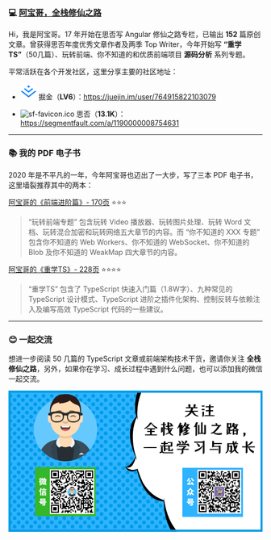 ### 💻 [阿宝哥，全栈修仙之路](http://www.semlinker.com/)

Hi，我是阿宝哥。17 年开始在思否写 Angular 修仙之路专栏，已输出 **152** 篇原创文章。曾获得思否年度优秀文章作者及两季 Top Writer，今年开始写 **“重学TS”**（50几篇）、玩转前端、你不知道的和优质前端项目 **源码分析** 系列专题。

平常活跃在各个开发社区，这里分享主要的社区地址：

- ![juejin-favicon.ico](assets/juejin-favicon.ico) 掘金（**LV6**）：https://juejin.im/user/764915822103079

- ![sf-favicon.ico](assets/sf-favicon.ico) 思否（**13.1K**）：https://segmentfault.com/a/1190000008754631

------

### 📚 我的 PDF 电子书

2020 年是不平凡的一年，今年阿宝哥也迈出了一大步，写了三本 PDF 电子书，这里墙裂推荐其中的两本：

[阿宝哥的《前端进阶篇》- 170页](http://book.bugstack.cn/#s/6Epf5-uw)  ⭐⭐⭐

>“玩转前端专题” 包含玩转 Video 播放器、玩转图片处理、玩转 Word 文档、玩转混合加密和玩转网络五大章节的内容。而 “你不知道的 XXX 专题” 包含你不知道的 Web Workers、你不知道的 WebSocket、你不知道的 Blob 及你不知道的 WeakMap 四大章节的内容。

[阿宝哥的《重学TS》- 228页](http://book.bugstack.cn/#s/6TAYl8NQ)  ⭐⭐⭐⭐

> “重学TS” 包含了 TypeScript 快速入门篇（1.8W字）、九种常见的 TypeScript 设计模式、TypeScript 进阶之插件化架构、控制反转与依赖注入及编写高效 TypeScript 代码的一些建议。

------

### 😊 一起交流

想进一步阅读 50 几篇的 TypeScript 文章或前端架构技术干货，邀请你关注 **全栈修仙之路**，另外，如果你在学习、成长过程中遇到什么问题，也可以添加我的微信一起交流。

![](assets/qrcode.png)

